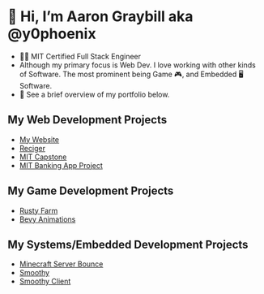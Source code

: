 # 👋 Hi, I’m Aaron Graybill aka @y0phoenix

- 👨‍💻 MIT Certified Full Stack Engineer
- Although my primary focus is Web Dev. I love working with other kinds of Software. The most prominent being Game 🎮, and Embedded 🖥️ Software.
- 📝 See a brief overview of my portfolio below.

## My Web Development Projects
* [My Website](https://github.com/y0Phoenix/personal-webpage)
* [Reciger](https://github.com/y0Phoenix/Reciger)
* [MIT Capstone](https://github.com/y0Phoenix/mit-capstone-restaurant-app)
* [MIT Banking App Project](https://github.com/y0Phoenix/aaron-graybillbankingapp)

## My Game Development Projects
* [Rusty Farm](https://github.com/y0Phoenix/Rusty_Farm)
* [Bevy Animations](https://github.com/y0Phoenix/bevy_animations)

## My Systems/Embedded Development Projects
* [Minecraft Server Bounce](https://github.com/y0Phoenix/Minecraft_Server_Bounce)
* [Smoothy](https://github.com/y0Phoenix/Smoothy)
* [Smoothy Client](https://github.com/y0Phoenix/Smoothy-Client)
